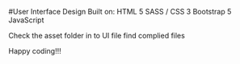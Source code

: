 #User Interface Design
Built on: HTML 5 SASS / CSS 3 Bootstrap 5 JavaScript

Check the asset folder in to UI file find complied files

Happy coding!!!